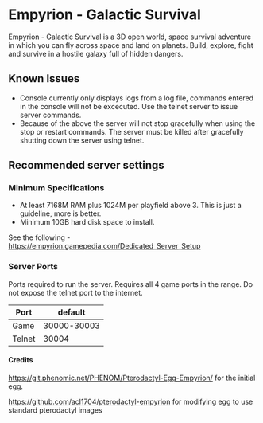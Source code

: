 # Empyrion - Galactic Survival

Empyrion - Galactic Survival is a 3D open world, space survival adventure in which you can fly across space and land on planets. Build, explore, fight and survive in a hostile galaxy full of hidden dangers.

## Known Issues
- Console currently only displays logs from a log file, commands entered in the console will not be excecuted. Use the telnet server to issue server commands.
- Because of the above the server will not stop gracefully when using the stop or restart commands. The server must be killed after gracefully shutting down the server using telnet.

## Recommended server settings
### Minimum Specifications
- At least 7168M RAM plus 1024M per playfield above 3. This is just a guideline, more is better.
- Minimum 10GB hard disk space to install.

See the following - https://empyrion.gamepedia.com/Dedicated_Server_Setup

### Server Ports
Ports required to run the server.
Requires all 4 game ports in the range.
Do not expose the telnet port to the internet.

| Port  | default |
|-------|---------|
| Game  | 30000-30003   |
| Telnet |  30004  | 

#### Credits
https://git.phenomic.net/PHENOM/Pterodactyl-Egg-Empyrion/ for the initial egg.

https://github.com/acl1704/pterodactyl-empyrion for modifying egg to use standard pterodactyl images
